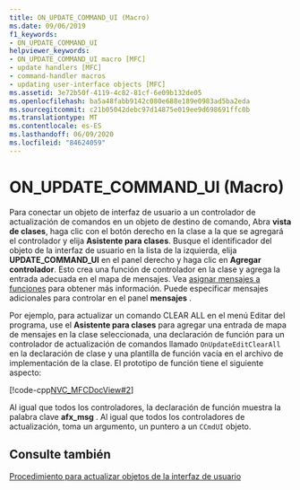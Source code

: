 ```yaml
---
title: ON_UPDATE_COMMAND_UI (Macro)
ms.date: 09/06/2019
f1_keywords:
- ON_UPDATE_COMMAND_UI
helpviewer_keywords:
- ON_UPDATE_COMMAND_UI macro [MFC]
- update handlers [MFC]
- command-handler macros
- updating user-interface objects [MFC]
ms.assetid: 3e72b50f-4119-4c82-81cf-6e09b132de05
ms.openlocfilehash: ba5a48fabb9142c080e688e189e0983ad5ba2eda
ms.sourcegitcommit: c21b05042debc97d14875e019ee9d698691ffc0b
ms.translationtype: MT
ms.contentlocale: es-ES
ms.lasthandoff: 06/09/2020
ms.locfileid: "84624059"
---
```

# <a name="on_update_command_ui-macro"></a>ON_UPDATE_COMMAND_UI (Macro)

Para conectar un objeto de interfaz de usuario a un controlador de actualización de comandos en un objeto de destino de comando, Abra **vista de clases**, haga clic con el botón derecho en la clase a la que se agregará el controlador y elija **Asistente para clases**. Busque el identificador del objeto de la interfaz de usuario en la lista de la izquierda, elija **UPDATE_COMMAND_UI** en el panel derecho y haga clic en **Agregar controlador**. Esto crea una función de controlador en la clase y agrega la entrada adecuada en el mapa de mensajes. Vea [asignar mensajes a funciones](reference/mapping-messages-to-functions.md) para obtener más información. Puede especificar mensajes adicionales para controlar en el panel **mensajes** .

Por ejemplo, para actualizar un comando CLEAR ALL en el menú Editar del programa, use el **Asistente para clases** para agregar una entrada de mapa de mensajes en la clase seleccionada, una declaración de función para un controlador de actualización de comandos llamado `OnUpdateEditClearAll` en la declaración de clase y una plantilla de función vacía en el archivo de implementación de la clase. El prototipo de función tiene el siguiente aspecto:

[!code-cpp[NVC_MFCDocView#2](codesnippet/cpp/on-update-command-ui-macro_1.h)]

Al igual que todos los controladores, la declaración de función muestra la palabra clave **afx_msg** . Al igual que todos los controladores de actualización, toma un argumento, un puntero a un `CCmdUI` objeto.

## <a name="see-also"></a>Consulte también

[Procedimiento para actualizar objetos de la interfaz de usuario](how-to-update-user-interface-objects.md)
